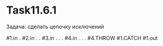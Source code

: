 # Task11.6.1

Задача: сделать цепочку исключений

#1.in
.   #2.in
.   .   #3.in
.   .   .   #4.in
.   .   .   #4.THROW
#1.CATCH
#1.out
